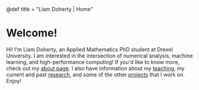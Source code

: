 @def title = "Liam Doherty | Home"

# Welcome!

Hi! I'm Liam Doherty, an Applied Mathematics PhD student at Drexel University. I am interested in the intersection of numerical analysis, machine learning, and high-performance computing! If you'd like to know more, check out my [about page](/about/). I also have information about my [teaching](/teaching/), my current and past [research](/research-current/), and some of the other [projects](/projects/) that I work on. Enjoy!
